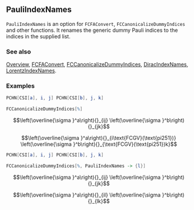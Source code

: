 ## PauliIndexNames

`PauliIndexNames` is an option for `FCFAConvert`, `FCCanonicalizeDummyIndices` and other functions. It renames the generic dummy Pauli indices to the indices in the supplied list.

### See also

[Overview](Extra/FeynCalc.md), [FCFAConvert](FCFAConvert.md), [FCCanonicalizeDummyIndices](FCCanonicalizeDummyIndices.md), [DiracIndexNames](DiracIndexNames.md), [LorentzIndexNames](LorentzIndexNames.md).

### Examples

```mathematica
PCHN[CSI[a], i, j] PCHN[CSI[b], j, k] 
 
FCCanonicalizeDummyIndices[%]
```

$$\left(\overline{\sigma }^a\right){}_{ij} \left(\overline{\sigma }^b\right){}_{jk}$$

$$\left(\overline{\sigma }^a\right){}_{i\text{FCGV}(\text{pi251})} \left(\overline{\sigma }^b\right){}_{\text{FCGV}(\text{pi251})k}$$

```mathematica
PCHN[CSI[a], i, j] PCHN[CSI[b], j, k] 
 
FCCanonicalizeDummyIndices[%, PauliIndexNames -> {l}]
```

$$\left(\overline{\sigma }^a\right){}_{ij} \left(\overline{\sigma }^b\right){}_{jk}$$

$$\left(\overline{\sigma }^a\right){}_{il} \left(\overline{\sigma }^b\right){}_{lk}$$